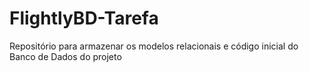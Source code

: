 # FlightlyBD-Tarefa
Repositório para armazenar os modelos relacionais e código inicial do Banco de Dados do projeto 
